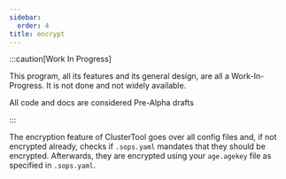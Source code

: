 ```yaml
---
sidebar:
  order: 4
title: encrypt
---
```


:::caution[Work In Progress]

This program, all its features and its general design, are all a Work-In-Progress. It is not done and not widely available.

All code and docs are considered Pre-Alpha drafts

:::

The encryption feature of ClusterTool goes over all config files and, if not encrypted already, checks if `.sops.yaml` mandates that they should be encrypted.
Afterwards, they are encrypted using your `age.agekey` file as specified in `.sops.yaml`.